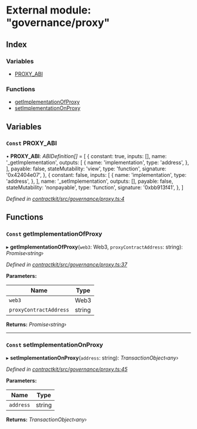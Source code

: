 # External module: "governance/proxy"

## Index

### Variables

* [PROXY_ABI](_governance_proxy_.md#const-proxy_abi)

### Functions

* [getImplementationOfProxy](_governance_proxy_.md#const-getimplementationofproxy)
* [setImplementationOnProxy](_governance_proxy_.md#const-setimplementationonproxy)

## Variables

### `Const` PROXY_ABI

• **PROXY_ABI**: *ABIDefinition[]* = [
  {
    constant: true,
    inputs: [],
    name: '_getImplementation',
    outputs: [
      {
        name: 'implementation',
        type: 'address',
      },
    ],
    payable: false,
    stateMutability: 'view',
    type: 'function',
    signature: '0x42404e07',
  },
  {
    constant: false,
    inputs: [
      {
        name: 'implementation',
        type: 'address',
      },
    ],
    name: '_setImplementation',
    outputs: [],
    payable: false,
    stateMutability: 'nonpayable',
    type: 'function',
    signature: '0xbb913f41',
  },
]

*Defined in [contractkit/src/governance/proxy.ts:4](https://github.com/celo-org/celo-monorepo/blob/master/packages/contractkit/src/governance/proxy.ts#L4)*

## Functions

### `Const` getImplementationOfProxy

▸ **getImplementationOfProxy**(`web3`: Web3, `proxyContractAddress`: string): *Promise‹string›*

*Defined in [contractkit/src/governance/proxy.ts:37](https://github.com/celo-org/celo-monorepo/blob/master/packages/contractkit/src/governance/proxy.ts#L37)*

**Parameters:**

Name | Type |
------ | ------ |
`web3` | Web3 |
`proxyContractAddress` | string |

**Returns:** *Promise‹string›*

___

### `Const` setImplementationOnProxy

▸ **setImplementationOnProxy**(`address`: string): *TransactionObject‹any›*

*Defined in [contractkit/src/governance/proxy.ts:45](https://github.com/celo-org/celo-monorepo/blob/master/packages/contractkit/src/governance/proxy.ts#L45)*

**Parameters:**

Name | Type |
------ | ------ |
`address` | string |

**Returns:** *TransactionObject‹any›*
